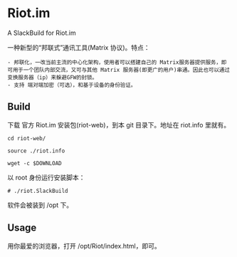 # Riot.im
A SlackBuild for Riot.im

一种新型的“邦联式”通讯工具(Matrix 协议)。特点：

	- 邦联化，一改当前主流的中心化架构，使用者可以搭建自己的 Matrix服务器提供服务，即可用于一个团队内部交流，又可与其他 Matrix 服务器(即更广的用户)串通。因此也可以通过变换服务器（ip）来躲避GFW的封锁。
	- 支持 端对端加密（可选），和基于设备的身份验证。


## Build

下载 官方 Riot.im 安装包(riot-web)，到本 git 目录下。地址在 riot.info 里就有。

```
cd riot-web/

source ./riot.info

wget -c $DOWNLOAD
```

以 root 身份运行安装脚本：

	# ./riot.SlackBuild

软件会被装到 /opt 下。


## Usage 

用你最爱的浏览器，打开 /opt/Riot/index.html，即可。
